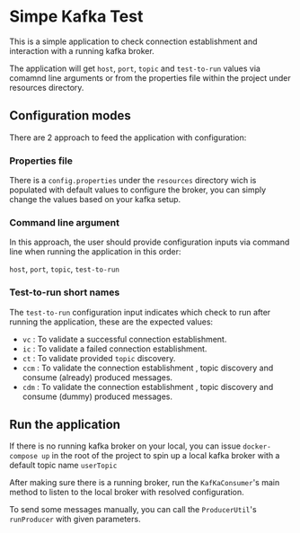 # Simpe Kafka Test

This is a simple application to check connection establishment and interaction with a running kafka broker.

The application will get `host`, `port`, `topic` and `test-to-run` values via comamnd line arguments or from the properties file within the project under resources directory.

## Configuration modes

There are 2 approach to feed the application with configuration:

### Properties file
There is a `config.properties` under the `resources` directory wich is populated with default values to configure the broker, you can simply change the values based on your kafka setup.

### Command line argument
In this approach, the user should provide configuration inputs via command line when running the application in this order:

`host`, `port`, `topic`, `test-to-run`

### Test-to-run short names
The `test-to-run` configuration input indicates which check to run after running the application, these are the expected values:

- `vc`  : To validate a successful connection establishment.
- `ic`  : To validate a failed connection establishment.
- `ct`  : To validate provided `topic` discovery.
- `ccm` : To validate the connection establishment , topic discovery and consume (already) produced messages.
- `cdm` : To validate the connection establishment , topic discovery and consume (dummy) produced messages.


## Run the application
If there is no running kafka broker on your local, you can issue `docker-compose up` in the root of the project to spin up a local
kafka broker with a default topic name `userTopic`

After making sure there is a running broker, run the `KafKaConsumer`'s main method to listen to the local broker with resolved configuration.

To send some messages manually, you can call the `ProducerUtil`'s `runProducer` with given parameters.
